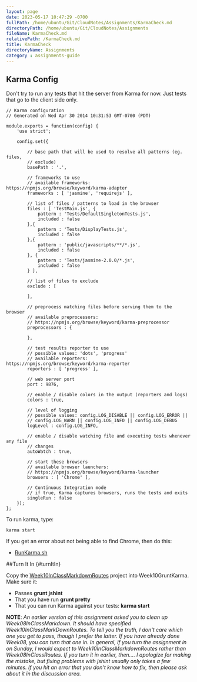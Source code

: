 ```yaml
---
layout: page
date: 2023-05-17 10:47:29 -0700
fullPath: /home/ubuntu/Git/CloudNotes/Assignments/KarmaCheck.md
directoryPath: /home/ubuntu/Git/CloudNotes/Assignments
fileName: KarmaCheck.md
relativePath: /KarmaCheck.md
title: KarmaCheck
directoryName: Assignments
category : assignments-guide
---
```


## Karma Config

Don't try to run any tests that hit the server from Karma for now. Just tests that go to the client side only.

```
// Karma configuration
// Generated on Wed Apr 30 2014 10:31:53 GMT-0700 (PDT)

module.exports = function(config) {
	'use strict';

	config.set({

		// base path that will be used to resolve all patterns (eg. files,
		// exclude)
		basePath : '.',

		// frameworks to use
		// available frameworks: https://npmjs.org/browse/keyword/karma-adapter
		frameworks : [ 'jasmine', 'requirejs' ],

		// list of files / patterns to load in the browser
		files : [ 'TestMain.js', {
			pattern : 'Tests/DefaultSingletonTests.js',
			included : false
		},{
			pattern : 'Tests/DisplayTests.js',
			included : false
		},{
			pattern : 'public/javascripts/**/*.js',
			included : false
		}, {
			pattern : 'Tests/jasmine-2.0.0/*.js',
			included : false
		} ],

		// list of files to exclude
		exclude : [

		],

		// preprocess matching files before serving them to the browser
		// available preprocessors:
		// https://npmjs.org/browse/keyword/karma-preprocessor
		preprocessors : {

		},

		// test results reporter to use
		// possible values: 'dots', 'progress'
		// available reporters: https://npmjs.org/browse/keyword/karma-reporter
		reporters : [ 'progress' ],

		// web server port
		port : 9876,

		// enable / disable colors in the output (reporters and logs)
		colors : true,

		// level of logging
		// possible values: config.LOG_DISABLE || config.LOG_ERROR ||
		// config.LOG_WARN || config.LOG_INFO || config.LOG_DEBUG
		logLevel : config.LOG_INFO,

		// enable / disable watching file and executing tests whenever any file
		// changes
		autoWatch : true,

		// start these browsers
		// available browser launchers:
		// https://npmjs.org/browse/keyword/karma-launcher
		browsers : [ 'Chrome' ],

		// Continuous Integration mode
		// if true, Karma captures browsers, runs the tests and exits
		singleRun : false
	});
};
```

To run karma, type:

    karma start
    
If you get an error about not being able to find Chrome, then do this:

- [RunKarma.sh][2]

##Turn It In {#turnItIn}

Copy the [Week10InClassMarkdownRoutes][3] project into Week10GruntKarma. Make sure it:

- Passes **grunt jshint**
- That you have run **grunt pretty**
- That you can run Karma against your tests: **karma start**

**NOTE**: *An earlier version of this assignment asked you to clean up Week08InClassMarkdown. It should have specified Week10InClassMarkDownRoutes. To tell you the truth, I don't care which one you get to pass, though I prefer the latter. If you have already done Week08, you can turn that one in. In general, if you turn the assignment in on Sunday, I would expect to Week10InClassMarkdownRoutes rather than Week08InClassRoutes. If you turn it in earlier, then.... I apologize for making the mistake, but fixing problems with jshint usually only takes a few minutes. If you hit an error that you don't know how to fix, then please ask about it in the discussion area.*


  [1]: #turnItIn
  [2]: https://github.com/charliecalvert/JsObjects/blob/master/JavaScript/Design/BridgeSailor/RunKarma.sh
  [3]: http://www.elvenware.com/charlie/books/CloudNotes/Assignments/MarkdownRoutes.html